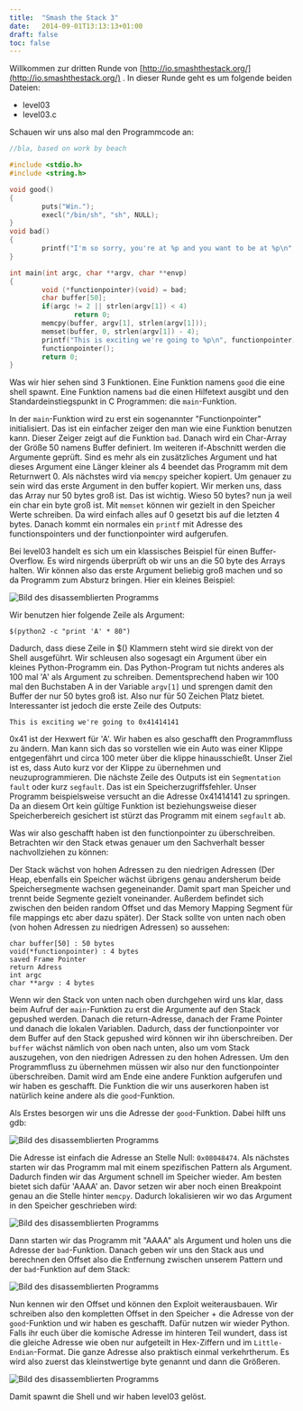 ```yaml
---
title:  "Smash the Stack 3"
date:   2014-09-01T13:13:13+01:00
draft: false
toc: false
---
```


Willkommen zur dritten Runde von [http://io.smashthestack.org/](http://io.smashthestack.org/)
. In dieser Runde geht es um folgende beiden Dateien:

* level03
* level03.c

Schauen wir uns also mal den Programmcode an:

```c
//bla, based on work by beach

#include <stdio.h>
#include <string.h>

void good()
{
        puts("Win.");
        execl("/bin/sh", "sh", NULL);
}
void bad()
{
        printf("I'm so sorry, you're at %p and you want to be at %p\n", bad, good);
}

int main(int argc, char **argv, char **envp)
{
        void (*functionpointer)(void) = bad;
        char buffer[50];
        if(argc != 2 || strlen(argv[1]) < 4)
                return 0;
        memcpy(buffer, argv[1], strlen(argv[1]));
        memset(buffer, 0, strlen(argv[1]) - 4);
        printf("This is exciting we're going to %p\n", functionpointer);
        functionpointer();
        return 0;
}
```


Was wir hier sehen sind 3 Funktionen. Eine Funktion namens `good` die eine shell spawnt. Eine Funktion namens `bad` die einen Hilfetext ausgibt und den Standardeinstiegspunkt in C Programmen: die `main`-Funktion.

In der `main`-Funktion wird zu erst ein sogenannter "Functionpointer" initialisiert. Das ist ein einfacher zeiger den man wie eine Funktion benutzen kann. Dieser Zeiger zeigt auf die Funktion `bad`. Danach wird ein Char-Array der Größe 50 namens Buffer definiert. Im weiteren if-Abschnitt werden die Argumente geprüft. Sind es mehr als ein zusätzliches Argument und hat dieses Argument eine Länger kleiner als 4 beendet das Programm mit dem Returnwert 0. Als nächstes wird via `memcpy` speicher kopiert. Um genauer zu sein wird das erste Argument in den buffer kopiert. Wir merken uns, dass das Array nur 50 bytes groß ist. Das ist wichtig. Wieso 50 bytes? nun ja weil ein char ein byte groß ist. Mit `memset` können wir gezielt in den Speicher Werte schreiben. Da wird einfach alles auf 0 gesetzt bis auf die letzten 4 bytes. Danach kommt ein normales ein `printf` mit Adresse des functionspointers und der functionpointer wird aufgerufen.

Bei level03 handelt es sich um ein klassisches Beispiel für einen Buffer-Overflow. Es wird nirgends überprüft ob wir uns an die 50 byte des Arrays halten. Wir können also das erste Argument beliebig groß machen und so da Programm zum Absturz bringen. Hier ein kleines Beispiel:

![Bild des disassemblierten Programms](/img/level03_1.png)

Wir benutzen hier folgende Zeile als Argument:

`$(python2 -c "print 'A' * 80")`  

Dadurch, dass diese Zeile in $() Klammern steht wird sie direkt von der Shell ausgeführt. Wir schleusen also sogesagt ein Argument über ein kleines Python-Programm ein. Das Python-Program tut nichts anderes als 100 mal 'A' als Argument zu schreiben. Dementsprechend haben wir 100 mal den Buchstaben A in der Variable `argv[1]` und sprengen damit den Buffer der nur 50 bytes groß ist. Also nur für 50 Zeichen Platz bietet. Interessanter ist jedoch die erste Zeile des Outputs:

`This is exciting we're going to 0x41414141`  

0x41 ist der Hexwert für 'A'. Wir haben es also geschafft den Programmfluss zu ändern. Man kann sich das so vorstellen wie ein Auto was einer Klippe entgegenfährt und circa 100 meter über die klippe hinausschießt. Unser Ziel ist es, dass Auto kurz vor der Klippe zu übernehmen und neuzuprogrammieren. Die nächste Zeile des Outputs ist ein `Segmentation fault` oder kurz `segfault`. Das ist ein Speicherzugriffsfehler. Unser Programm beispielsweise versucht an die Adresse 0x41414141 zu springen. Da an diesem Ort kein gültige Funktion ist beziehungsweise dieser Speicherbereich gesichert ist stürzt das Programm mit einem `segfault` ab.

Was wir also geschafft haben ist den functionpointer zu überschreiben. Betrachten wir den Stack etwas genauer um den Sachverhalt besser nachvollziehen zu können:

Der Stack wächst von hohen Adressen zu den niedrigen Adressen (Der Heap, ebenfalls ein Speicher wächst übrigens genau andersherum beide Speichersegmente wachsen gegeneinander. Damit spart man Speicher und trennt beide Segmente gezielt voneinander. Außerdem befindet sich zwischen den beiden random Offset und das Memory Mapping Segment für file mappings etc aber dazu später). Der Stack sollte von unten nach oben (von hohen Adressen zu niedrigen Adressen) so aussehen:

```
char buffer[50] : 50 bytes  
void(*functionpointer) : 4 bytes  
saved Frame Pointer  
return Adress  
int argc  
char **argv : 4 bytes  
```

Wenn wir den Stack von unten nach oben durchgehen wird uns klar, dass beim Aufruf der `main`-Funktion zu erst die Argumente auf den Stack gepushed werden. Danach die return-Adresse, danach der Frame Pointer und danach die lokalen Variablen. Dadurch, dass der functionpointer vor dem Buffer auf den Stack gepushed wird können wir ihn überschreiben. Der `buffer` wächst nämlich von oben nach unten, also um vom Stack auszugehen, von den niedrigen Adressen zu den hohen Adressen. Um den Programmfluss zu übernehmen müssen wir also nur den functionpointer überschreiben. Damit wird am Ende eine andere Funktion aufgerufen und wir haben es geschafft. Die Funktion die wir uns auserkoren haben ist natürlich keine andere als die `good`-Funktion.

Als Erstes besorgen wir uns die Adresse der `good`-Funktion. Dabei hilft uns gdb:

![Bild des disassemblierten Programms](/img/level03_2.png)

Die Adresse ist einfach die Adresse an Stelle Null: `0x08048474`.
Als nächstes starten wir das Programm mal mit einem spezifischen Pattern als Argument. Dadurch finden wir das Argument schnell im Speicher wieder. Am besten bietet sich dafür 'AAAA' an.
Davor setzen wir aber noch einen Breakpoint genau an die Stelle hinter `memcpy`. Dadurch lokalisieren wir wo das Argument in den Speicher geschrieben wird:

![Bild des disassemblierten Programms](/img/level03_3.png)

Dann starten wir das Programm mit "AAAA" als Argument und holen uns die Adresse der `bad`-Funktion. Danach geben wir uns den Stack aus und berechnen den Offset also die Entfernung zwischen unserem Pattern und der `bad`-Funktion auf dem Stack:

![Bild des disassemblierten Programms](/img/level03_4.png)

Nun kennen wir den Offset und können den Exploit weiterausbauen. Wir schreiben also den kompletten Offset in den Speicher + die Adresse von der `good`-Funktion und wir haben es geschafft. Dafür nutzen wir wieder Python. Falls ihr euch über die komische Adresse im hinteren Teil wundert, dass ist die gleiche Adresse wie oben nur aufgeteilt in Hex-Ziffern und im `Little-Endian`-Format. Die ganze Adresse also praktisch einmal verkehrtherum. Es wird also zuerst das kleinstwertige byte genannt und dann die Größeren.

![Bild des disassemblierten Programms](/img/level03_5.png)

Damit spawnt die Shell und wir haben level03 gelöst. 
